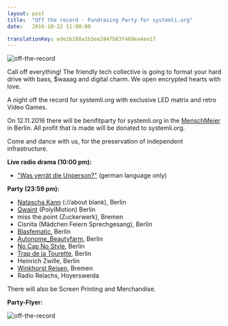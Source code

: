 ```yaml
---
layout: post
title:  "Off the record - Fundrasing Party for systemli.org"
date:   2016-10-22 11:00:00

translationKey: ede1b180a1b3ee2847b83f469ea4ee17
---
```

![off-the-record](/assets/img/off_the_record_banner.jpg)



Call off everything! The friendly tech collective is going to  format your hard  drive with bass, $waaag and digital charm.
We open encrypted hearts with love.

A night off the record for systemli.org with exclusive LED matrix and retro Video Games.

On 12.11.2016 there will be benifitparty for systemli.org in the [MenschMeier](http://menschmeier.berlin/) in Berlin. All profit that is made will be donated to systemli.org.  

Come and dance with us, for the preservation of independent infrastructure.

<b>Live radio drama (10:00 pm):</b>

- ["Was verrät die Unperson?"](https://www.facebook.com/Wasverraetdieunperson/?fref=ts) (german language only)

<b>Party (23:59 pm):</b>

- [Natascha Kann](https://soundcloud.com/nataschakann) (://about blank), Berlin  
- [Qwaint](https://soundcloud.com/poly-motion) (PolyIMotion) Berlin 
- miss the.point (Zuckerwerk), Bremen  
- Cisnita (Mädchen Feiern Sprechgesang), Berlin 
- [Blasfematic](https://www.facebook.com/Blasfematic/), Berlin 
- [Autonome_Beautyfarm](https://www.facebook.com/autonomebeautyfarm/), Berlin   
- [No Cap No Style](https://www.facebook.com/nocapnostyle/), Berlin  
- [Trap de la Tourette](https://www.facebook.com/Trap-de-la-Tourette-137211916683777/?fref=ts), Berlin  
- Heinrich Zwille, Berlin  
- [Winkhorst Reisen](https://www.mixcloud.com/Winkhorst/), Bremen  
- Radio Relachs, Hoyerswerda  

There will also be Screen Printing and Merchandise. 

<b>Party-Flyer:</b>

<img src="/assets/img/off_the_record_part_two.jpg" alt="off-the-record" align="left" />
